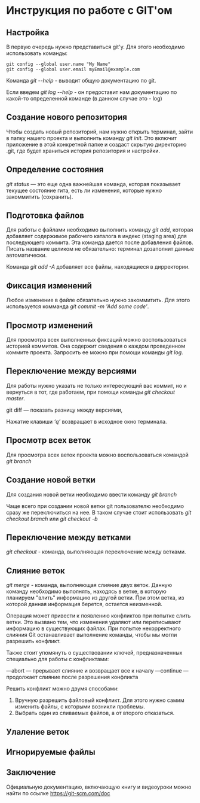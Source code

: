 # Инструкция по работе с GIT'ом

## Настройка

В первую очередь нужно представиться git'у. Для этого необходимо использовать команды:

    git config --global user.name "My Name"
    git config --global user.email myEmail@example.com

Команда *git --help* - выводит общую документацию по git.

Если введем *git log --help* - он предоставит нам документацию по какой-то определенной команде (в данном случае это - log)

## Создание нового репозитория

Чтобы создать новый репозиторий, нам нужно открыть терминал, зайти в папку нашего проекта и выполнить команду *git init*. Это включит приложение в этой конкретной папке и создаст скрытую директорию .git, где будет храниться история репозитория и настройки.

## Определение состояния

*git status* — это еще одна важнейшая команда, которая показывает текущее состояние гита, есть 
ли изменения, которые нужно закоммитить
(сохранить).

## Подготовка файлов

Для работы с файлами необходимо выполнить команду *git add*, которая добавляет содержимое рабочего каталога в индекс (staging area) для последующего коммита. Эта команда дается после добавления
файлов. Писать название целиком не обязательно: терминал дозаполнит данные автоматически.

Команда *git add -A* добавляет все файлы, находящиеся в дирректории.

## Фиксация изменений

Любое изменение в файле обязательно нужно закоммитить. Для этого используется комманда *git commit -m 'Add some code'*.

## Просмотр изменений

Для просмотра всех выполненных фиксаций можно воспользоваться историей коммитов. Она содержит сведения о каждом проведенном коммите проекта. Запросить ее можно при помощи команды *git log*.

## Переключение между версиями

Для работы нужно указать не только
интересующий вас коммит, но и вернуться в тот, где работаем, при помощи команды *git checkout master*.

git diff — показать разницу между версиями,

Нажатие клавиши *‘q’* возвращает в исходное окно терминала.

## Просмотр всех веток

Для просмотра всех веток проекта можно воспользоваться командой *git branch*

## Создание новой ветки

Для создания новой ветки необходимо ввести команду *git branch <name of new branch>*

Чаще всего при создании новой ветки git пользователю необходимо сразу же переключиться на нее. В таком случае стоит использовать *git checkout branch <name of new branch>* или *git checkout -b <name of branch>*

## Переключение между ветками

*git checkout <name of new branch>* - команда, выполняющая переключение между ветками.

## Слияние веток

*git merge <name of merged branch>* - команда, выполняющая слияние двух веток. 
Данную команду необходимо выполнять, находясь в ветке, в которую планируем "влить" информацию из другой ветки. При этом ветка, из которой данная информация берется, остается неизменной.

Операция может привести к появлению конфликтов при попытке слить ветки. Это вызвано тем, что изменения удаляют или переписывают информацию в существующих файлах. При попытке некорректного слияния Git останавливает выполнение команды, чтобы мы могли разрешить конфликт.

Также стоит упомянуть о существовании ключей, предназначенных специально для работы с конфликтами:

—abort — прерывает слияние и возвращает все к началу
—continue — продолжает слияние после разрешения конфликта

Решить конфликт можно двумя способами:

1. Вручную разрешить файловый конфликт. Для этого нужно самим изменить файлы, с которыми возникли проблемы. 
2. Выбрать один из сливаемых файлов, а от второго отказаться. 

## Улаление веток

## Игнорируемые файлы


## Заключение

Официальную документацию, включающую книгу и видеоуроки можно найти по ссылке https://git-scm.com/doc